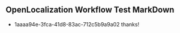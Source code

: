 ## OpenLocalization Workflow Test MarkDown
* 1aaaa94e-3fca-41d8-83ac-712c5b9a9a02 thanks!

<!--HONumber=Aug16_HO3-->


